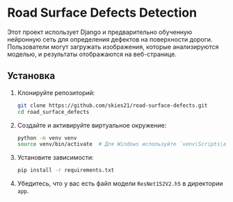 # Road Surface Defects Detection

Этот проект использует Django и предварительно обученную нейронную сеть для определения дефектов на поверхности дороги. Пользователи могут загружать изображения, которые анализируются моделью, и результаты отображаются на веб-странице.

## Установка

1. Клонируйте репозиторий:
    ```bash
    git clone https://github.com/skies21/road-surface-defects.git
    cd road_surface_defects
    ```

2. Создайте и активируйте виртуальное окружение:
    ```bash
    python -m venv venv
    source venv/bin/activate  # Для Windows используйте `venv\Scripts\activate`
    ```

3. Установите зависимости:
    ```bash
    pip install -r requirements.txt
    ```

4. Убедитесь, что у вас есть файл модели `ResNet152V2.h5` в директории `app`.
